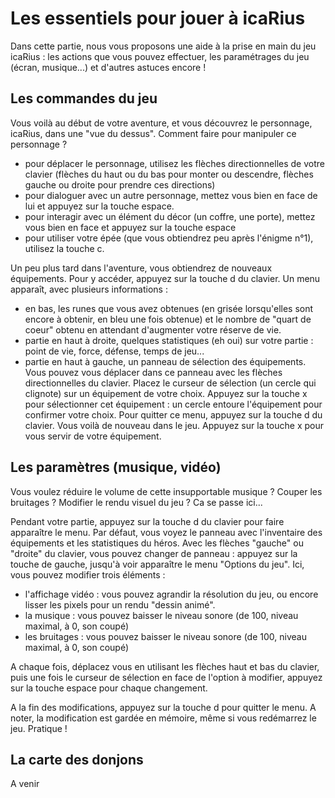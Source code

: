 # Les essentiels pour jouer à icaRius

Dans cette partie, nous vous proposons une aide à la prise en main du jeu icaRius : les actions que vous pouvez effectuer, les paramétrages du jeu (écran, musique...) et d'autres astuces encore !

## Les commandes du jeu

Vous voilà au début de votre aventure, et vous découvrez le personnage, icaRius, dans une "vue du dessus". Comment faire pour manipuler ce personnage ? 

- pour déplacer le personnage, utilisez les flèches directionnelles de votre clavier (flèches du haut ou du bas pour monter ou descendre, flèches gauche ou droite pour prendre ces directions)
- pour dialoguer avec un autre personnage, mettez vous bien en face de lui et appuyez sur la touche espace.
- pour interagir avec un élément du décor (un coffre, une porte), mettez vous bien en face et appuyez sur la touche espace
- pour utiliser votre épée (que vous obtiendrez peu après l'énigme n°1), utilisez la touche c. 

Un peu plus tard dans l'aventure, vous obtiendrez de nouveaux équipements. Pour y accéder, appuyez sur la touche d du clavier. Un menu apparaît, avec plusieurs informations :
- en bas, les runes que vous avez obtenues (en grisée lorsqu'elles sont encore à obtenir, en bleu une fois obtenue) et le nombre de "quart de coeur" obtenu en attendant d'augmenter votre réserve de vie.
- partie en haut à droite, quelques statistiques (eh oui) sur votre partie : point de vie, force, défense, temps de jeu... 
- partie en haut à gauche, un panneau de sélection des équipements. Vous pouvez vous déplacer dans ce panneau avec les flèches directionnelles du clavier. Placez le curseur de sélection (un cercle qui clignote) sur un équipement de votre choix. Appuyez sur la touche x pour sélectionner cet équipement : un cercle entoure l'équipement pour confirmer votre choix. 
Pour quitter ce menu, appuyez sur la touche d du clavier. Vous voilà de nouveau dans le jeu. Appuyez sur la touche x pour vous servir de votre équipement. 

## Les paramètres (musique, vidéo)

Vous voulez réduire le volume de cette insupportable musique ? Couper les bruitages ? Modifier le rendu visuel du jeu ? Ca se passe ici...

Pendant votre partie, appuyez sur la touche d du clavier pour faire apparaître le menu. Par défaut, vous voyez le panneau avec l'inventaire des équipements et les statistiques du héros. Avec les flèches "gauche" ou "droite" du clavier, vous pouvez changer de panneau : appuyez sur la touche de gauche, jusqu'à voir apparaître le menu "Options du jeu". Ici, vous pouvez modifier trois éléments :

- l'affichage vidéo : vous pouvez agrandir la résolution du jeu, ou encore lisser les pixels pour un rendu "dessin animé".
- la musique : vous pouvez baisser le niveau sonore (de 100, niveau maximal, à 0, son coupé)
- les bruitages : vous pouvez baisser le niveau sonore (de 100, niveau maximal, à 0, son coupé)

A chaque fois, déplacez vous en utilisant les flèches haut et bas du clavier, puis une fois le curseur de sélection en face de l'option à modifier, appuyez sur la touche espace pour chaque changement.

A la fin des modifications, appuyez sur la touche d pour quitter le menu. A noter, la modification est gardée en mémoire, même si vous redémarrez le jeu. Pratique !

## La carte des donjons

A venir
